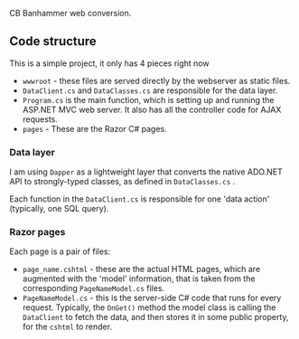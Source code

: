 CB Banhammer web conversion.

## Code structure

This is a simple project, it only has 4 pieces right now

- `wwwroot` - these files are served directly by the webserver as static files.
- `DataClient.cs` and `DataClasses.cs` are responsible for the data layer.
- `Program.cs` is the main function, which is setting up and running the ASP.NET MVC web server. It also has all the controller code for AJAX requests.
- `pages` - These are the Razor C# pages.

### Data layer
I am using `Dapper` as a lightweight layer that converts the native ADO.NET API to strongly-typed classes, as defined in `DataClasses.cs` . 

Each function in the `DataClient.cs` is responsible for one 'data action' (typically, one SQL query). 

### Razor pages
Each page is a pair of files: 
- `page_name.cshtml` - these are the actual HTML pages, which are augmented with the 'model' information, that is taken from the corresponding `PageNameModel.cs` files. 
- `PageNameModel.cs` - this is the server-side C# code that runs for every request. Typically, the `OnGet()` method the model class is calling the `DataClient` to fetch the data, and then stores it in some public property, for the `cshtml` to render.
